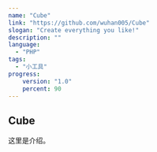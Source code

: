 ```yaml
---
name: "Cube"
link: "https://github.com/wuhan005/Cube"
slogan: "Create everything you like!"
description: ""
language:
  - "PHP"
tags:
  - "小工具"
progress: 
    version: "1.0"
    percent: 90
---
```


## Cube 
这里是介绍。